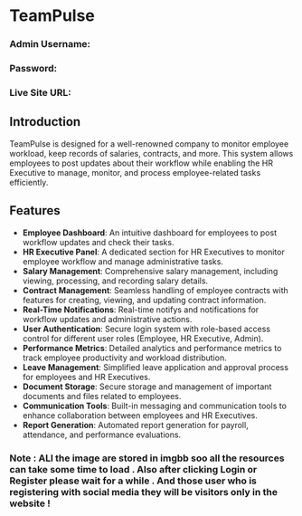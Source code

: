# TeamPulse

### Admin Username:
### Password:
### Live Site URL: 

## Introduction

TeamPulse is designed for a well-renowned company to monitor employee workload, keep records of salaries, contracts, and more. This system allows employees to post updates about their workflow while enabling the HR Executive to manage, monitor, and process employee-related tasks efficiently.

## Features

- **Employee Dashboard**: An intuitive dashboard for employees to post workflow updates and check their tasks.
- **HR Executive Panel**: A dedicated section for HR Executives to monitor employee workflow and manage administrative tasks.
- **Salary Management**: Comprehensive salary management, including viewing, processing, and recording salary details.
- **Contract Management**: Seamless handling of employee contracts with features for creating, viewing, and updating contract information.
- **Real-Time Notifications**: Real-time notifys and notifications for workflow updates and administrative actions.
- **User Authentication**: Secure login system with role-based access control for different user roles (Employee, HR Executive, Admin).
- **Performance Metrics**: Detailed analytics and performance metrics to track employee productivity and workload distribution.
- **Leave Management**: Simplified leave application and approval process for employees and HR Executives.
- **Document Storage**: Secure storage and management of important documents and files related to employees.
- **Communication Tools**: Built-in messaging and communication tools to enhance collaboration between employees and HR Executives.
- **Report Generation**: Automated report generation for payroll, attendance, and performance evaluations.

### Note :  ALl the image are stored in imgbb soo all the resources can take some time to load . Also after clicking Login or Register please wait for a while . And those user who is registering with social media they will be visitors only in the website !
